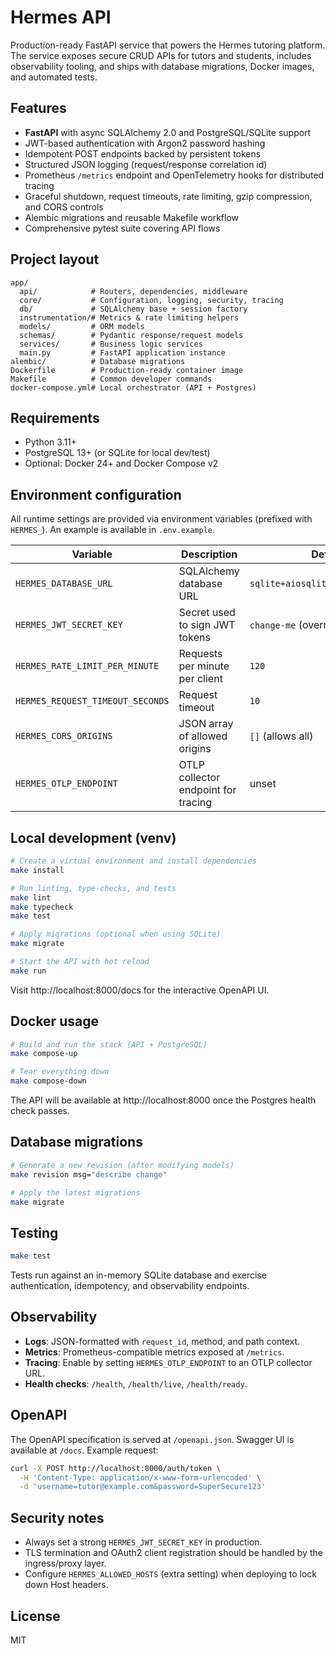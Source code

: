# Hermes API

Production-ready FastAPI service that powers the Hermes tutoring platform. The service exposes
secure CRUD APIs for tutors and students, includes observability tooling, and ships with database
migrations, Docker images, and automated tests.

## Features

- **FastAPI** with async SQLAlchemy 2.0 and PostgreSQL/SQLite support
- JWT-based authentication with Argon2 password hashing
- Idempotent POST endpoints backed by persistent tokens
- Structured JSON logging (request/response correlation id)
- Prometheus `/metrics` endpoint and OpenTelemetry hooks for distributed tracing
- Graceful shutdown, request timeouts, rate limiting, gzip compression, and CORS controls
- Alembic migrations and reusable Makefile workflow
- Comprehensive pytest suite covering API flows

## Project layout

```
app/
  api/            # Routers, dependencies, middleware
  core/           # Configuration, logging, security, tracing
  db/             # SQLAlchemy base + session factory
  instrumentation/# Metrics & rate limiting helpers
  models/         # ORM models
  schemas/        # Pydantic response/request models
  services/       # Business logic services
  main.py         # FastAPI application instance
alembic/          # Database migrations
Dockerfile        # Production-ready container image
Makefile          # Common developer commands
docker-compose.yml# Local orchestrator (API + Postgres)
```

## Requirements

- Python 3.11+
- PostgreSQL 13+ (or SQLite for local dev/test)
- Optional: Docker 24+ and Docker Compose v2

## Environment configuration

All runtime settings are provided via environment variables (prefixed with `HERMES_`). An example is
available in `.env.example`.

| Variable | Description | Default |
|----------|-------------|---------|
| `HERMES_DATABASE_URL` | SQLAlchemy database URL | `sqlite+aiosqlite:///./hermes.db` |
| `HERMES_JWT_SECRET_KEY` | Secret used to sign JWT tokens | `change-me` (override in prod) |
| `HERMES_RATE_LIMIT_PER_MINUTE` | Requests per minute per client | `120` |
| `HERMES_REQUEST_TIMEOUT_SECONDS` | Request timeout | `10` |
| `HERMES_CORS_ORIGINS` | JSON array of allowed origins | `[]` (allows all) |
| `HERMES_OTLP_ENDPOINT` | OTLP collector endpoint for tracing | unset |

## Local development (venv)

```bash
# Create a virtual environment and install dependencies
make install

# Run linting, type-checks, and tests
make lint
make typecheck
make test

# Apply migrations (optional when using SQLite)
make migrate

# Start the API with hot reload
make run
```

Visit http://localhost:8000/docs for the interactive OpenAPI UI.

## Docker usage

```bash
# Build and run the stack (API + PostgreSQL)
make compose-up

# Tear everything down
make compose-down
```

The API will be available at http://localhost:8000 once the Postgres health check passes.

## Database migrations

```bash
# Generate a new revision (after modifying models)
make revision msg="describe change"

# Apply the latest migrations
make migrate
```

## Testing

```bash
make test
```

Tests run against an in-memory SQLite database and exercise authentication, idempotency, and
observability endpoints.

## Observability

- **Logs**: JSON-formatted with `request_id`, method, and path context.
- **Metrics**: Prometheus-compatible metrics exposed at `/metrics`.
- **Tracing**: Enable by setting `HERMES_OTLP_ENDPOINT` to an OTLP collector URL.
- **Health checks**: `/health`, `/health/live`, `/health/ready`.

## OpenAPI

The OpenAPI specification is served at `/openapi.json`. Swagger UI is available at `/docs`. Example
request:

```bash
curl -X POST http://localhost:8000/auth/token \
  -H 'Content-Type: application/x-www-form-urlencoded' \
  -d 'username=tutor@example.com&password=SuperSecure123'
```

## Security notes

- Always set a strong `HERMES_JWT_SECRET_KEY` in production.
- TLS termination and OAuth2 client registration should be handled by the ingress/proxy layer.
- Configure `HERMES_ALLOWED_HOSTS` (extra setting) when deploying to lock down Host headers.

## License

MIT
